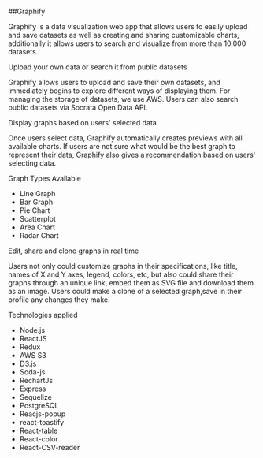 ##Graphify

Graphify is a data visualization web app that allows users to easily upload and save datasets as well as creating and sharing customizable charts, additionally it allows users to search and visualize from more than 10,000 datasets.

Upload your own data or search it from public datasets

Graphify allows users to upload and save their own datasets, and immediately begins to explore different ways of displaying them. For managing the storage of datasets, we use AWS. Users can also search public datasets via Socrata Open Data API. 

Display graphs based on users' selected data

Once users select data, Graphify automatically creates previews with all available charts. If users are not sure what would be the best graph to represent their data, Graphify also gives a recommendation based on users' selecting data.

Graph Types Available

- Line Graph
- Bar Graph
- Pie Chart
- Scatterplot
- Area Chart
- Radar Chart

Edit, share and clone graphs in real time

Users not only could customize graphs in their specifications, like title, names of X and Y axes, legend, colors, etc, but also could share their graphs through an unique link, embed them as SVG file and download them as an image. Users could make a clone of a selected graph,save in their profile any changes they make.

Technologies applied 

- Node.js
- ReactJS
- Redux
- AWS S3
- D3.js
- Soda-js
- RechartJs
- Express
- Sequelize
- PostgreSQL
- Reacjs-popup
- react-toastify
- React-table
- React-color
- React-CSV-reader
